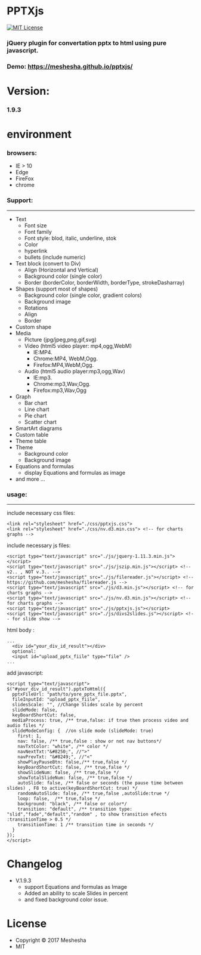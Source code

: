 PPTXjs
==========
[![MIT License][license-image]][license-url]

[license-image]: http://img.shields.io/badge/license-MIT-blue.svg?style=flat
[license-url]: LICENSE
 
### jQuery plugin for convertation pptx to html using pure javascript.
### Demo: https://meshesha.github.io/pptxjs/

# Version: 
### 1.9.3
# environment
### browsers:
- IE > 10
- Edge
- FireFox
- chrome
### Support:
----
* Text
  * Font size
  * Font family
  * Font style: blod, italic, underline, stok
  * Color
  * hyperlink
  * bullets (include numeric)
* Text block (convert to Div)
  * Align (Horizontal and Vertical)
  * Background color (single color)
  * Border (borderColor, borderWidth, borderType, strokeDasharray)
* Shapes (support most of shapes)
  * Background color (single color, gradient colors)
  * Background image
  * Rotations
  * Align
  * Border
* Custom shape
* Media
  * Picture (jpg/jpeg,png,gif,svg)
  * Video (html5 video player: mp4,ogg,WebM)
    * IE:MP4.
    * Chrome:MP4,	WebM,Ogg.
    * Firefox:MP4,WebM,Ogg.
  * Audio (html5 audio player:mp3,ogg,Wav)
    * IE:mp3.
    * Chrome:mp3,Wav,Ogg.
    * Firefox:mp3,Wav,Ogg  
* Graph
  * Bar chart
  * Line chart
  * Pie chart
  * Scatter chart
* SmartArt diagrams
* Custom table
* Theme table
* Theme
  * Background color
  * Background image
* Equations and formulas
  * display Equations and formulas as image
* and more ...

###  usage:
----
 include necessary css files:
 ```
<link rel="stylesheet" href="./css/pptxjs.css">
<link rel="stylesheet" href="./css/nv.d3.min.css"> <!-- for charts graphs -->
```
 include necessary js files:
 ```
<script type="text/javascript" src="./js/jquery-1.11.3.min.js"></script>
<script type="text/javascript" src="./js/jszip.min.js"></script> <!-- v2.. , NOT v.3.. -->
<script type="text/javascript" src="./js/filereader.js"></script> <!--https://github.com/meshesha/filereader.js -->
<script type="text/javascript" src="./js/d3.min.js"></script> <!-- for charts graphs -->
<script type="text/javascript" src="./js/nv.d3.min.js"></script> <!-- for charts graphs -->
<script type="text/javascript" src="./js/pptxjs.js"></script>
<script type="text/javascript" src="./js/divs2slides.js"></script> <!-- for slide show -->
 ```
 html body :
 ```
 ...
   <div id="your_div_id_result"></div>
   optional:
   <input id="upload_pptx_fiile" type="file" />
 ...
 ```
 add javascript:
 ```
<script type="text/javascript">
 $("#your_div_id_result").pptxToHtml({
   pptxFileUrl: "path/to/yore_pptx_file.pptx", 
   fileInputId: "upload_pptx_fiile",
   slidesScale: "", //Change Slides scale by percent
   slideMode: false,
   keyBoardShortCut: false,
   mediaProcess: true, /** true,false: if true then process video and audio files */
   slideModeConfig: {  //on slide mode (slideMode: true)
     first: 1,
     nav: false, /** true,false : show or not nav buttons*/
     navTxtColor: "white", /** color */
     navNextTxt:"&#8250;", //">"
     navPrevTxt: "&#8249;", //"<"
     showPlayPauseBtn: false,/** true,false */
     keyBoardShortCut: false, /** true,false */
     showSlideNum: false, /** true,false */
     showTotalSlideNum: false, /** true,false */
     autoSlide: false, /** false or seconds (the pause time between slides) , F8 to active(keyBoardShortCut: true) */
     randomAutoSlide: false, /** true,false ,autoSlide:true */ 
     loop: false,  /** true,false */
     background: "black", /** false or color*/
     transition: "default", /** transition type: "slid","fade","default","random" , to show transition efects :transitionTime > 0.5 */
     transitionTime: 1 /** transition time in seconds */           
   }
 });
</script>
 ``` 
# Changelog
* V.1.9.3
  * support Equations and formulas as Image
  * Added an ability to scale Slides in percent
  * and fixed background color issue.
# License
- Copyright © 2017 Meshesha
- MIT
